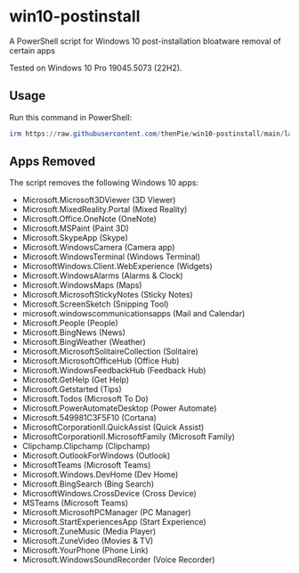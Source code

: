 # win10-postinstall
A PowerShell script for Windows 10 post-installation bloatware removal of certain apps

Tested on Windows 10 Pro 19045.5073 (22H2).

## Usage

Run this command in PowerShell:

```powershell
irm https://raw.githubusercontent.com/thenPie/win10-postinstall/main/launcher.ps1 | iex
```

## Apps Removed

The script removes the following Windows 10 apps:
- Microsoft.Microsoft3DViewer (3D Viewer)
- Microsoft.MixedReality.Portal (Mixed Reality)
- Microsoft.Office.OneNote (OneNote)
- Microsoft.MSPaint (Paint 3D)
- Microsoft.SkypeApp (Skype)
- Microsoft.WindowsCamera (Camera app)
- Microsoft.WindowsTerminal (Windows Terminal)
- MicrosoftWindows.Client.WebExperience (Widgets)
- Microsoft.WindowsAlarms (Alarms & Clock)
- Microsoft.WindowsMaps (Maps)
- Microsoft.MicrosoftStickyNotes (Sticky Notes)
- Microsoft.ScreenSketch (Snipping Tool)
- microsoft.windowscommunicationsapps (Mail and Calendar)
- Microsoft.People (People)
- Microsoft.BingNews (News)
- Microsoft.BingWeather (Weather)
- Microsoft.MicrosoftSolitaireCollection (Solitaire)
- Microsoft.MicrosoftOfficeHub (Office Hub)
- Microsoft.WindowsFeedbackHub (Feedback Hub)
- Microsoft.GetHelp (Get Help)
- Microsoft.Getstarted (Tips)
- Microsoft.Todos (Microsoft To Do)
- Microsoft.PowerAutomateDesktop (Power Automate)
- Microsoft.549981C3F5F10 (Cortana)
- MicrosoftCorporationII.QuickAssist (Quick Assist)
- MicrosoftCorporationII.MicrosoftFamily (Microsoft Family)
- Clipchamp.Clipchamp (Clipchamp)
- Microsoft.OutlookForWindows (Outlook)
- MicrosoftTeams (Microsoft Teams)
- Microsoft.Windows.DevHome (Dev Home)
- Microsoft.BingSearch (Bing Search)
- MicrosoftWindows.CrossDevice (Cross Device)
- MSTeams (Microsoft Teams)
- Microsoft.MicrosoftPCManager (PC Manager)
- Microsoft.StartExperiencesApp (Start Experience)
- Microsoft.ZuneMusic (Media Player)
- Microsoft.ZuneVideo (Movies & TV)
- Microsoft.YourPhone (Phone Link)
- Microsoft.WindowsSoundRecorder (Voice Recorder)
